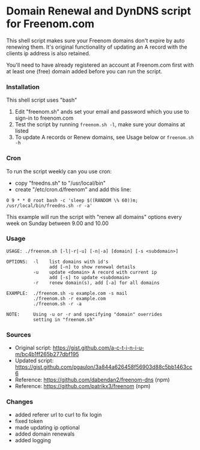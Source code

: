 # Domain Renewal and DynDNS script for Freenom.com

This shell script makes sure your Freenom domains don't expire by auto renewing them.
It's original functionality of updating an A record with the clients ip address is also retained.

You'll need to have already registered an account at Freenom.com first with at least one (free) domain added before you can run the script.

### Installation

This shell script uses "bash"

1) Edit "freenom.sh" ands set your email and password which you use to sign-in to freenom.com
2) Test the script by running `freenom.sh -l`, make sure your domains at listed
3) To update A records or Renew domains, see Usage below or `freenom.sh -h`

### Cron 

To run the script weekly can you use cron:

- copy "freedns.sh" to "/usr/local/bin"
- create "/etc/cron.d/freenom" and add this line:

```
0 9 * * 0 root bash -c 'sleep $((RANDOM \% 60))m; /usr/local/bin/freedns.sh -r -a' 
```

This example will run the script with "renew all domains" options every week on Sunday between 9.00 and 10.00

### Usage

```
USAGE: ./freenom.sh [-l|-r|-u] [-n|-a] [domain] [-s <subdomain>]

OPTIONS:  -l    list domains with id's
                add [-n] to show renewal details
          -u    update <domain> A record with current ip
                add [-s] to update <subdomain>
          -r    renew domain(s), add [-a] for all domains

EXAMPLE:  ./freenom.sh -u example.com -s mail
          ./freenom.sh -r example.com
          ./freenom.sh -r -a

NOTE:     Using -u or -r and specifying "domain" overrides
          setting in "freenom.sh"
```

### Sources 

- Original script: https://gist.github.com/a-c-t-i-n-i-u-m/bc4b1ff265b277dbf195
- Updated script: https://gist.github.com/pgaulon/3a844a626458f56903d88c5bb1463cc6
- Reference: https://github.com/dabendan2/freenom-dns (npm)
- Reference: https://github.com/patrikx3/freenom  (npm)

### Changes

- added referer url to curl to fix login
- fixed token
- made updating ip optional
- added domain renewals
- added logging


